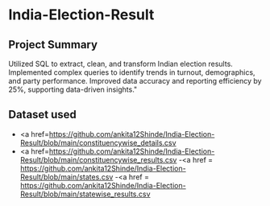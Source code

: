# India-Election-Result

## Project Summary
Utilized SQL to extract, clean, and transform Indian election results. Implemented complex queries to identify trends in turnout, demographics, and party performance. Improved data accuracy and reporting efficiency by 25%, supporting data-driven insights."

## Dataset used
- <a href=https://github.com/ankita12Shinde/India-Election-Result/blob/main/constituencywise_details.csv</a>
- <a href=https://github.com/ankita12Shinde/India-Election-Result/blob/main/constituencywise_results.csv</a>
-<a href = https://github.com/ankita12Shinde/India-Election-Result/blob/main/states.csv</a>
-<a href = https://github.com/ankita12Shinde/India-Election-Result/blob/main/statewise_results.csv</a>
